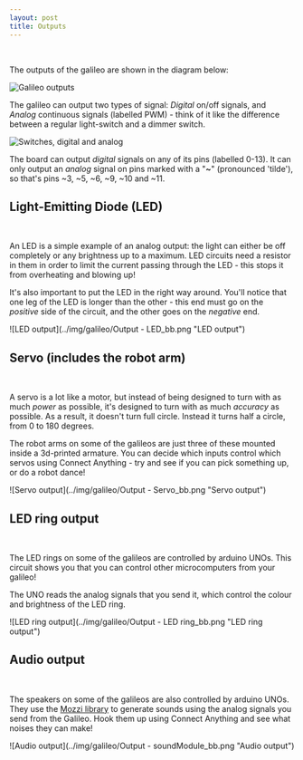 ```yaml
---
layout: post
title: Outputs
---
```


<br>

The outputs of the galileo are shown in the diagram below:


![Galileo outputs](../img/galileo/galileo_outputs.png "Galileo outputs")


The galileo can output two types of signal: *Digital* on/off signals, and *Analog* continuous signals (labelled PWM) - think of it like the difference between a regular light-switch and a dimmer switch.


![Switches, digital and analog](../img/galileo/switches.png "Digital and analog signals")


The board can output *digital* signals on any of its pins (labelled 0-13). It can only output an *analog* signal on pins marked with a "***~***" (pronounced 'tilde'), so that's pins ~3, ~5, ~6, ~9, ~10 and ~11.


## Light-Emitting Diode (LED)
<br>

An LED is a simple example of an analog output: the light can either be off completely or any brightness up to a maximum. LED circuits need a resistor in them in order to limit the current passing through the LED - this stops it from overheating and blowing up! 

It's also important to put the LED in the right way around. You'll notice that one leg of the LED is longer than the other - this end must go on the *positive* side of the circuit, and the other goes on the *negative* end.


![LED output](../img/galileo/Output - LED_bb.png "LED output")


## Servo (includes the robot arm)
<br>

A servo is a lot like a motor, but instead of being designed to turn with as much *power* as possible, it's designed to turn with as much *accuracy* as possible. As a result, it doesn't turn full circle. Instead it turns half a circle, from 0 to 180 degrees.

The robot arms on some of the galileos are just three of these mounted inside a 3d-printed armature. You can decide which inputs control which servos using Connect Anything - try and see if you can pick something up, or do a robot dance!

![Servo output](../img/galileo/Output - Servo_bb.png "Servo output")


## LED ring output
<br>

The LED rings on some of the galileos are controlled by arduino UNOs. This circuit shows you that you can control other microcomputers from your galileo!


The UNO reads the analog signals that you send it, which control the colour and brightness of the LED ring.


![LED ring output](../img/galileo/Output - LED ring_bb.png "LED ring output")


## Audio output
<br>

The speakers on some of the galileos are also controlled by arduino UNOs. They use the [Mozzi library](https://sensorium.github.io/Mozzi/) to generate sounds using the analog signals you send from the Galileo. Hook them up using Connect Anything and see what noises they can make! 


![Audio output](../img/galileo/Output - soundModule_bb.png "Audio output")